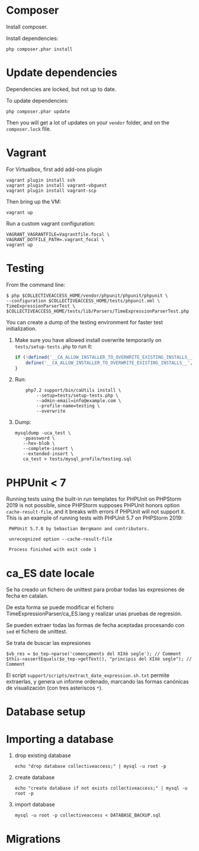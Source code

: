 
Composer
========

Install composer.

Install dependencies:

    php composer.phar install 

Update dependencies 
=============

Dependencies are locked, but not up to date.

To update dependencies:

    php composer.phar update 

Then you will get a lot of updates on your `vendor` folder, and on the `composer.lock` file.


Vagrant
=======

For Virtualbox, first add add-ons plugin

    vagrant plugin install ssh 
    vagrant plugin install vagrant-vbguest 
    vagrant plugin install vagrant-scp 

Then bring up the VM:
 
    vagrant up

Run a custom vagrant configuration:

    VAGRANT_VAGRANTFILE=Vagrantfile.focal \
    VAGRANT_DOTFILE_PATH=.vagrant_focal \
    vagrant up

Testing
=======

From the command line:

    $ php $COLLECTIVEACCESS_HOME/vendor/phpunit/phpunit/phpunit \
    --configuration $COLLECTIVEACCESS_HOME/tests/phpunit.xml \
    TimeExpressionParserTest \
    $COLLECTIVEACCESS_HOME/tests/lib/Parsers/TimeExpressionParserTest.php
    
You can create a dump of the testing environment for faster test initialization. 

1. Make sure you have allowed install overwrite temporarily on `tests/setup-tests.php` to run it:
    ```php
    if (!defined('__CA_ALLOW_INSTALLER_TO_OVERWRITE_EXISTING_INSTALLS__')) {
    	define('__CA_ALLOW_INSTALLER_TO_OVERWRITE_EXISTING_INSTALLS__', true);
    }
    ```
1. Run:

    ```shell script
        php7.2 support/bin/caUtils install \
            --setup=tests/setup-tests.php \
            --admin-email=info@example.com \
            --profile-name=testing \
            --overwrite
    ```
1. Dump:
    ```shell script
    mysqldump -uca_test \
       -ppassword \
       --hex-blob \
       --complete-insert \
       --extended-insert \
       ca_test > tests/mysql_profile/testing.sql
    ``` 


PHPUnit < 7
===========

Running tests using the built-in run templates for PHPUnit on PHPStorm 2019 is not possible, 
since PHPStorm supposes PHPUnit
 honors option `cache-result-file`, and it breaks with errors if PHPUnit will not support it. 
 This is an example of running 
 tests with PHPUnit 5.7 on PHPStorm 2019:
 
 
     PHPUnit 5.7.0 by Sebastian Bergmann and contributors.
     
     unrecognized option --cache-result-file
     
     Process finished with exit code 1
   
   

ca_ES date locale
=================

Se ha creado un fichero de unittest para probar todas las expresiones de fecha en catalan.

De esta forma se puede modificar el fichero TimeExpressionParser/ca_ES.lang y realizar unas pruebas de regresión.

Se pueden extraer todas las formas de fecha aceptadas procesando con `sed` el fichero de unittest.

Se trata de buscar las expresiones

    $vb_res = $o_tep->parse('començaments del XIXè segle'); // Comment
    $this->assertEquals($o_tep->getText(), "principis del XIXè segle"); // Comment
    
El script `support/scripts/extract_date_expression.sh.txt` permite extraerlas, y genera
un informe ordenado, marcando las formas canónicas de visualización (con tres asteriscos `*`).

Database setup
==============

Importing a database
====================

1. drop existing database
   ```shell
   echo "drop database collectiveaccess;" | mysql -u root -p
   ```
1. create database
   ```shell
   echo "create database if not exists collectiveaccess;" | mysql -u root -p
   ```
1. import database
   ```shell
   mysql -u root -p collectiveaccess < DATABASE_BACKUP.sql 
   ```

Migrations
==========
